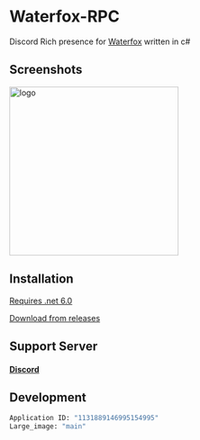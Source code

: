 # Waterfox-RPC
Discord Rich presence for [Waterfox](https://www.waterfox.net/) written in c#

## Screenshots


<img src="https://cdn.discordapp.com/attachments/926176591736889385/1132010937923154061/image.png" alt="logo" width="300"/>

## Installation

[Requires .net 6.0](https://dotnet.microsoft.com/en-us/download/dotnet/6.0)

[Download from releases](https://github.com/v4ish/Waterfox-RPC/releases/latest)

## Support Server

#### [Discord](https://discord.gg/37uTqAhkms)

## Development
``` bash
Application ID: "1131889146995154995"
Large_image: "main"
```
